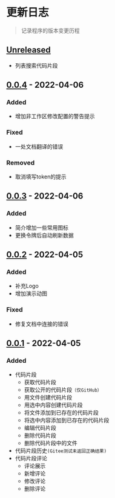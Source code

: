 # 更新日志

> 记录程序的版本变更历程

## [Unreleased]

- 列表搜索代码片段

## [0.0.4] - 2022-04-06

### Added
- 增加非工作区修改配置的警告提示

### Fixed
- 一处文档翻译的错误

### Removed
- 取消填写token的提示

## [0.0.3] - 2022-04-06

### Added
- 简介增加一些常用图标
- 更换令牌后自动刷新数据

## [0.0.2] - 2022-04-05

### Added
- 补充Logo
- 增加演示动图
### Fixed
- 修复文档中连接的错误

## [0.0.1] - 2022-04-05

### Added

-   代码片段
    -   获取代码片段
    -   获取公开的代码片段`（仅GitHub）`
    -   用文件创建代码片段
    -   用选中内容创建代码片段
    -   将文件添加到已存在的代码片段
    -   将选中内容添加到已存在的代码片段
    -   编辑代码片段
    -   删除代码片段
    -   删除代码片段中的文件
-   代码片段历史`(Gitee测试未返回正确结果)`
-   代码片段评论
    -   评论展示
    -   新增评论
    -   修改评论
    -   删除评论

[unreleased]: https://github.com/wanglong126/vscode-ldggist/compare/v0.0.4...HEAD
[0.0.4]: https://github.com/wanglong126/vscode-ldggist/compare/v0.0.3...v0.0.4
[0.0.3]: https://github.com/wanglong126/vscode-ldggist/compare/v0.0.2...v0.0.3
[0.0.2]: https://github.com/wanglong126/vscode-ldggist/compare/v0.0.1...v0.0.2
[0.0.1]: https://github.com/wanglong126/vscode-ldggist/releases/tag/v0.0.1
